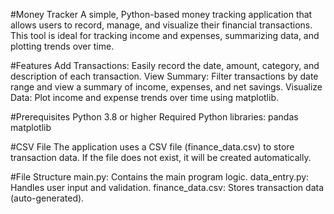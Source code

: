 #Money Tracker
A simple, Python-based money tracking application that allows users to record, manage, and visualize their financial transactions. This tool is ideal for tracking income and expenses, summarizing data, and plotting trends over time.

#Features
Add Transactions: Easily record the date, amount, category, and description of each transaction.
View Summary: Filter transactions by date range and view a summary of income, expenses, and net savings.
Visualize Data: Plot income and expense trends over time using matplotlib.

#Prerequisites
Python 3.8 or higher
Required Python libraries:
pandas
matplotlib

#CSV File
The application uses a CSV file (finance_data.csv) to store transaction data. If the file does not exist, it will be created automatically.

#File Structure
main.py: Contains the main program logic.
data_entry.py: Handles user input and validation.
finance_data.csv: Stores transaction data (auto-generated).
